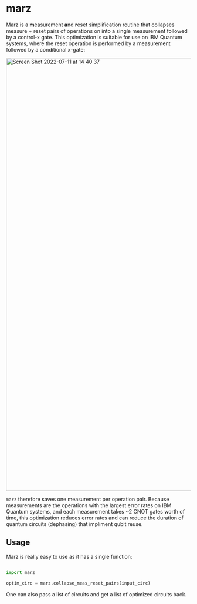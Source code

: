 # marz

Marz is a **m**easurement **a**nd **r**eset simplification routine that collapses measure + reset pairs of operations on into a single measurement followed by a control-x gate.  This optimization is suitable for use on IBM Quantum systems, where the reset operation is performed by a measurement followed by a conditional x-gate: 

<img width="1180" alt="Screen Shot 2022-07-11 at 14 40 37" src="https://user-images.githubusercontent.com/1249193/178335187-a8d24aaa-935b-4931-b090-5f87ccb38a0f.png">

`marz` therefore saves one measurement per operation pair.  Because measurements are the operations with the largest error rates on IBM Quantum systems, and each measurement takes ~2 CNOT gates worth of time, this optimization reduces error rates and can reduce the duration of quantum circuits (dephasing) that impliment qubit reuse.


## Usage

Marz is really easy to use as it has a single function:

```python

import marz

optim_circ = marz.collapse_meas_reset_pairs(input_circ)
```

One can also pass a list of circuits and get a list of optimized circuits back.

